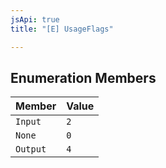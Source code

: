 ```yaml
---
jsApi: true
title: "[E] UsageFlags"

---
```

## Enumeration Members

| Member | Value |
| :------ | :------ |
| `Input` | ``2`` |
| `None` | ``0`` |
| `Output` | ``4`` |
